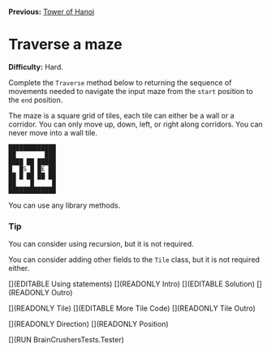 ﻿**Previous:** [Tower of Hanoi](recursion-hanoi)

# Traverse a maze

**Difficulty:** Hard.

Complete the `Traverse` method below to returning the sequence of movements needed to navigate the input maze from the `start` position to the `end` position.

The maze is a square grid of tiles, each tile can either be a wall or a corridor. You can only move up, down, left, or right along corridors. You can never move into a wall tile.

```
█████████████
██        ███
████ ██ █████
█  █S █ █E ██
██ █ ██ ██ ██
██    █     █
█████████████
```

You can use any library methods.

### Tip

You can consider using recursion, but it is not required.

You can consider adding other fields to the `Tile` class, but it is not required either.

[](EDITABLE Using statements)
[](READONLY Intro)
[](EDITABLE Solution)
[](READONLY Outro)

[](READONLY Tile)
[](EDITABLE More Tile Code)
[](READONLY Tile Outro)

[](READONLY Direction)
[](READONLY Position)

[](RUN BrainCrushersTests.Tester)
